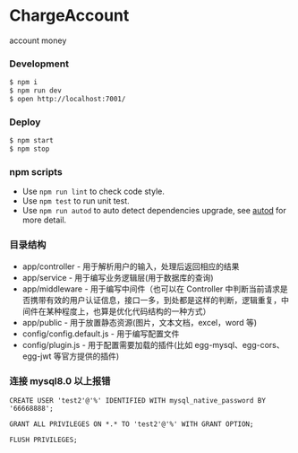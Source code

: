 # ChargeAccount

account money

### Development

```bash
$ npm i
$ npm run dev
$ open http://localhost:7001/
```

### Deploy

```bash
$ npm start
$ npm stop
```

### npm scripts

- Use `npm run lint` to check code style.
- Use `npm test` to run unit test.
- Use `npm run autod` to auto detect dependencies upgrade, see [autod](https://www.npmjs.com/package/autod) for more detail.

[egg]: https://eggjs.org

### 目录结构

- app/controller - 用于解析用户的输入，处理后返回相应的结果
- app/service - 用于编写业务逻辑层(用于数据库的查询)
- app/middleware - 用于编写中间件（也可以在 Controller 中判断当前请求是否携带有效的用户认证信息，接口一多，到处都是这样的判断，逻辑重复，中间件在某种程度上，也算是优化代码结构的一种方式）
- app/public - 用于放置静态资源(图片，文本文档，excel，word 等)
- config/config.default.js - 用于编写配置文件
- config/plugin.js - 用于配置需要加载的插件(比如 egg-mysql、egg-cors、egg-jwt 等官方提供的插件)

### 连接 mysql8.0 以上报错

```mysql
CREATE USER 'test2'@'%' IDENTIFIED WITH mysql_native_password BY '66668888';

GRANT ALL PRIVILEGES ON *.* TO 'test2'@'%' WITH GRANT OPTION;

FLUSH PRIVILEGES;
```
